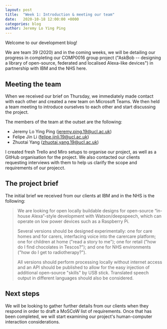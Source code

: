 ```yaml
---
layout: post
title:  "Week 1: Introduction & meeting our team"
date:   2020-10-18 12:00:00 +0000
categories: blog
author: Jeremy Lo Ying Ping
---
```


Welcome to our development blog!

We are team 39 (2020) and in the coming weeks, we will be detailing our progress in completing our COMP0016 group project ("AskBob -- designing a library of open-source, federated and localised Alexa-like devices") in partnership with IBM and the NHS here.

## Meeting the team

When we received our brief on Thursday, we immediately made contact with each other and created a new team on Microsoft Teams. We then held a team meeting to introduce ourselves to each other and start discussing the project.

The members of the team at the outset are the following:
- Jeremy Lo Ying Ping ([jeremy.ping.19@ucl.ac.uk](mailto:jeremy.ping.19@ucl.ac.uk))
- Felipe Jin Li ([felipe.jinli.19@ucl.ac.uk](mailto:felipe.jinli.19@ucl.ac.uk))
- Zhuotai Yang ([zhuotai.yang.19@ucl.ac.uk](mailto:zhuotai.yang.19@ucl.ac.uk))

I created fresh Trello and Miro setups to organise our project, as well as a GitHub organisation for the project. We also contacted our clients requesting interviews with them to help us clarify the scope and requirements of our projecct.

## The project brief

The initial brief we received from our clients at IBM and in the NHS is the following:

> We are looking for open locally buildable designs for open-source “in-house Alexa”-style development with Watson/deepspeech, which can operate on low power devices such as a Raspberry Pi.
>
> Several versions should be designed experimentally: one for care homes and for carers, interfacing voice into the carercare platform; one for children at home ("read a story to me"); one for retail ("how do I find chocolates in Tescos?"); and one for NHS environments ("how do I get to radiotherapy?").
>
>All versions should perform processing locally without internet access and an API should be published to allow for the easy injection of additional open-source "skills" by USB stick. Translated speech output in different languages should also be considered.

## Next steps

We will be looking to gather further details from our clients when they respond in order to draft a MoSCoW list of requirements. Once that has been completed, we will start examining our project's human-computer interaction considerations.
